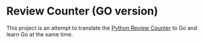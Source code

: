 # Review Counter (GO version)

This project is an attempt to translate the 
[Python Review Counter](https://github.com/justinabrahms/review-counter) to Go and learn Go at the same time.

